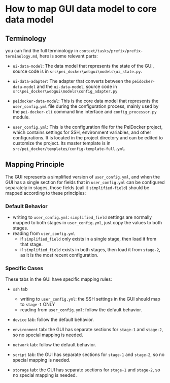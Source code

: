 # How to map GUI data model to core data model

## Terminology

you can find the full terminology in `context/tasks/prefix/prefix-terminology.md`, here is some relevant parts:

- `ui-data-model`: The data model that represents the state of the GUI, source code is in `src\pei_docker\webgui\models\ui_state.py`.

- `ui-data-adapter`: The adapter that converts between the `peidocker-data-model` and the `ui-data-model`, source code in `src\pei_docker\webgui\models\config_adapter.py`

- `peidocker-data-model`: This is the core data model that represents the `user_config.yml` file during the configuration process, mainly used by the `pei-docker-cli` command line interface and `config_processor.py` module.

- `user_config.yml`: This is the configuration file for the PeiDocker project, which contains settings for SSH, environment variables, and other configurations. It is located in the project directory and can be edited to customize the project. Its master template is in `src/pei_docker/templates/config-template-full.yml`.

## Mapping Principle

The GUI represents a simplified version of `user_config.yml`, and when the GUI has a single section for fields that in `user_config.yml` can be configured separately in stages, those fields (call it `simplified-field`) should be mapped according to these principles:

### Default Behavior
- writing to `user_config.yml`: `simplified_field` settings are normally mapped to both stages in `user_config.yml`, just copy the values to both stages.
- reading from `user_config.yml`
  - if `simplified_field` only exists in a single stage, then load it from that stage.
  - if `simplified_field` exists in both stages, then load it from `stage-2`, as it is the most recent configuration.

### Specific Cases

These tabs in the GUI have specific mapping rules:

- `ssh` tab
  - writing to `user_config.yml`: the SSH settings in the GUI should map to `stage-1` ONLY
  - reading from `user_config.yml`: follow the default behavior.
  
- `device` tab: follow the default behavior.

- `environment` tab: the GUI has separate sections for `stage-1` and `stage-2`, so no special mapping is needed. 

- `network` tab: follow the default behavior.
  
- `script` tab: the GUI has separate sections for `stage-1` and `stage-2`, so no special mapping is needed.

- `storage` tab: the GUI has separate sections for `stage-1` and `stage-2`, so no special mapping is needed.